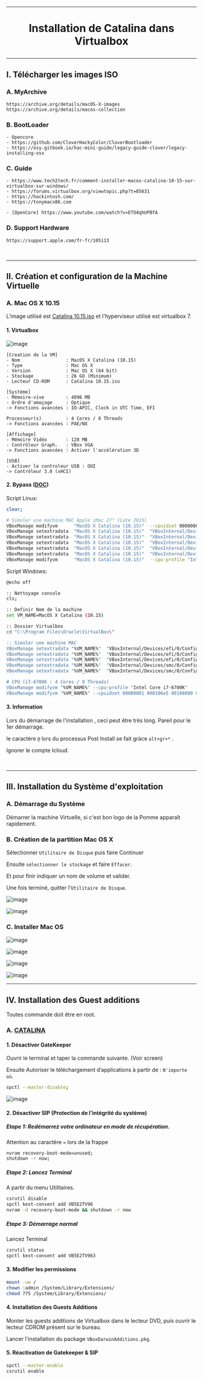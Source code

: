 ---------------------------------------------------------------------------------------------------------------------------------------------------------------------------------------------------------------
# <p align='center'> Installation de Catalina dans Virtualbox </p>

--------------------------------------------------------------------------------------------------------------
## I. Télécharger les images ISO
### A. MyArchive
```
https://archive.org/details/macOS-X-images
https://archive.org/details/macos-collection
```

### B. BootLoader
```
- Opencore
- https://github.com/CloverHackyColor/CloverBootloader
- https://osy.gitbook.io/hac-mini-guide/legacy-guide-clover/legacy-installing-osx
```

### C. Guide
```
- https://www.tech2tech.fr/comment-installer-macos-catalina-10-15-sur-virtualbox-sur-windows/
- https://forums.virtualbox.org/viewtopic.php?t=85631
- https://hackintosh.com/
- https://tonymacx86.com

- [OpenCore] https://www.youtube.com/watch?v=ETO4qhUPBfA
```

### D. Support Hardware
```
https://support.apple.com/fr-fr/105113
```


<br />

--------------------------------------------------------------------------------------------------------------
## II. Création et configuration de la Machine Virtuelle
### A. Mac OS X 10.15 
L'image utilisé est [Catalina 10.15.iso](https://archive.org/details/macOS-X-images) et l'hyperviseur utilisé est virtualbox 7.

#### 1. Virtualbox
![image](https://github.com/user-attachments/assets/1f4cc2e5-b3d0-49b4-b902-572a0e800360)

```
[Creation de la VM]
- Nom                 : MacOS X Catalina (10.15)
- Type                : Mac OS X
- Version             : Mac OS X (64 bit)
- Stockage            : 26 GO (Minimum)
- Lecteur CD-ROM      : Catalina 10.15.iso
 
[Système]
- Mémoire-vive        : 4096 MB
- Ordre d'amoçage     : Optique
-> Fonctions avancées : IO-APIC, Clock in UTC Time, EFI

Processeur(s)         : 4 Cores / 8 Threads
-> Fonctions avancées : PAE/NX

[Affichage]
- Mémoire Vidéo       : 128 MB
- Contrôleur Graph.   : VBox VGA
-> Fonctions avancées : Activer l'accélération 3D

[USB]
- Activer le controleur USB : OUI
-> Contrôleur 3.0 (xHCI)
```

#### 2. Bypass ([DOC](https://gist.github.com/notsidney/50a211527567962a5dc93b8a765fa6fc))
Script Linux:
```bash
clear;

# Simuler une machine MAC Apple iMac 27" (Late 2015)
VBoxManage modifyvm      "MacOS X Catalina (10.15)"  --cpuidset 00000001 000106e5 00100800 0098e3fd bfebfbff
VBoxManage setextradata  "MacOS X Catalina (10.15)"  "VBoxInternal/Devices/efi/0/Config/DmiSystemProduct" "iMac11,3"
VBoxManage setextradata  "MacOS X Catalina (10.15)"  "VBoxInternal/Devices/efi/0/Config/DmiSystemVersion" "1.0"
VBoxManage setextradata  "MacOS X Catalina (10.15)"  "VBoxInternal/Devices/efi/0/Config/DmiBoardProduct" "Iloveapple"
VBoxManage setextradata  "MacOS X Catalina (10.15)"  "VBoxInternal/Devices/smc/0/Config/DeviceKey" "ourhardworkbythesewordsguardedpleasedontsteal(c)AppleComputerInc"
VBoxManage setextradata  "MacOS X Catalina (10.15)"  "VBoxInternal/Devices/smc/0/Config/GetKeyFromRealSMC" 0
VBoxManage modifyvm      "MacOS X Catalina (10.15)"  --cpu-profile "Intel Core i7-6700K"

```

Script Windows:
```bash
@echo off

:: Nettoyage console
cls;

:: Definir Nom de la machine
set VM_NAME=MacOS X Catalina (10.15)

:: Dossier Virtualbox 
cd "C:\Program Files\Oracle\VirtualBox\"

:: Simuler une machine MAC
VBoxManage setextradata "%VM_NAME%"  "VBoxInternal/Devices/efi/0/Config/DmiSystemProduct" "iMac11,3"
VBoxManage setextradata "%VM_NAME%"  "VBoxInternal/Devices/efi/0/Config/DmiSystemVersion" "1.0"
VBoxManage setextradata "%VM_NAME%"  "VBoxInternal/Devices/efi/0/Config/DmiBoardProduct" "Iloveapple"
VBoxManage setextradata "%VM_NAME%"  "VBoxInternal/Devices/smc/0/Config/DeviceKey" "ourhardworkbythesewordsguardedpleasedontsteal(c)AppleComputerInc"
VBoxManage setextradata "%VM_NAME%"  "VBoxInternal/Devices/smc/0/Config/GetKeyFromRealSMC" 0

# CPU (i7-6700K : 4 Cores / 8 Threads)
VBoxManage modifyvm "%VM_NAME%" --cpu-profile "Intel Core i7-6700K"
VBoxManage modifyvm "%VM_NAME%" --cpuidset 00000001 000106e5 00100800 0098e3fd bfebfbff
```

#### 3. Information
Lors du démarrage de l'installation , ceci peut être très long. Pareil pour le 1er démarrage.

le caractère `@` lors du processus Post Install se fait gràce `alt+gr+*` . 

Ignorer le compte Icloud.

<br />

--------------------------------------------------------------------------------------------------------------
## III. Installation du Système d'exploitation
### A. Démarrage du Système
Démarrer la machine Virtuelle, si c'est bon logo de la Pomme apparaît rapidement.

### B. Création de la partition Mac OS X
Sélectionner `Utilitaire de Disque` puis faire Continuer

Ensuite `sélectionner le stockage` et faire `Effacer`.

Et pour finir indiquer un nom de volume et valider.

Une fois terminé, quitter l'`Utilitaire de Disque`.

![image](https://github.com/user-attachments/assets/365705dd-f2b6-4d89-b2ab-c31b474f1458)

![image](https://github.com/user-attachments/assets/21b8e413-53a9-4809-9c98-eb7316eecb79)

### C. Installer Mac OS
![image](https://github.com/user-attachments/assets/ca6ed2dd-ae05-46f2-b901-ff7d6be8c5e2)

![image](https://github.com/user-attachments/assets/4884de5c-d723-4135-963a-9765e75d7865)

![image](https://github.com/user-attachments/assets/707e3212-d2ca-4824-b1db-0dd025cf2a40)

![image](https://github.com/user-attachments/assets/1bed82d4-4c4d-41aa-a480-2a3f2043dbd3)




--------------------------------------------------------------------------------------------------------------
## IV. Installation des Guest additions
Toutes commande doit être en root.

### A. [CATALINA](https://github.com/geerlingguy/macos-virtualbox-vm/issues/79)
#### 1. Désactiver GateKeeper
Ouvrir le terminal et taper la commande suivante. (Voir screen)

Ensuite Autoriser le téléchargement d’applications à partir de : `N'importe où`.
```bash
spctl --master-disable;
```

![image](https://github.com/user-attachments/assets/634fe82f-bdcc-4d75-8f74-9aae654e9cd3)

#### 2. Désactiver SIP (Protection de l’intégrité du système)
##### Etape 1: Redémarrez votre ordinateur en mode de récupération. 
Attention au caractère `=` lors de la frappe
```bash
nvram recovery-boot-mode=unused;
shutdown -r now;
```

##### Etape 2: Lancez Terminal
A partir du menu Utilitaires.
```bash
csrutil disable
spctl kext-consent add VB5E2TV96
nvram -d recovery-boot-mode && shutdown -r now
```
##### Etape 3: Démarrage normal
Lancez Terminal
```bash
csrutil status
spctl kext-consent add VB5E2TV963
```

#### 3. Modifier les permissions
```bash
mount -uw /
chown :admin /System/Library/Extensions/
chmod 775 /System/Library/Extensions/
```

#### 4. Installation des Guests Additions
Monter les guests additions de Virtualbox dans le lecteur DVD, puis ouvrir le lecteur CDROM présent sur le bureau.

Lancer l'installation du package `VBoxDarwinAdditions.pkg`.


#### 5. Réactivation de Gatekeeper & SIP
```bash
spctl --master-enable
csrutil enable 
```
